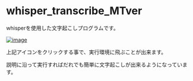 # whisper_transcribe_MTver
whisperを使用した文字起こしプログラムです。

[![image](https://user-images.githubusercontent.com/72183219/221099390-7d5fb813-620c-4ca9-b40f-f98ee2b0101f.png)](https://colab.research.google.com/github/maedagit123/whisper_transcribe_MTver/blob/main/wisper_transcribe.ipynb)

上記アイコンをクリックする事で、実行環境に飛ぶことが出来ます。

説明に沿って実行すればだれでも簡単に文字起こしが出来るようになっています。
